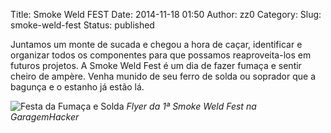 Title: Smoke Weld FEST
Date: 2014-11-18 01:50
Author: zz0
Category:
Slug: smoke-weld-fest
Status: published

Juntamos um monte de sucada e chegou a hora de caçar, identificar e
organizar todos os componentes para que possamos reaproveita-los em
futuros projetos.
A Smoke Weld Fest é um dia de fazer fumaça e sentir cheiro de ampère.
Venha munido de seu ferro de solda ou soprador que a bagunça e o estanho
já estão lá.

![Festa da Fumaça e Solda]({filename}/images/smoke-weld-fest-723x1024.jpg)
*Flyer da 1ª Smoke Weld Fest na GaragemHacker*
